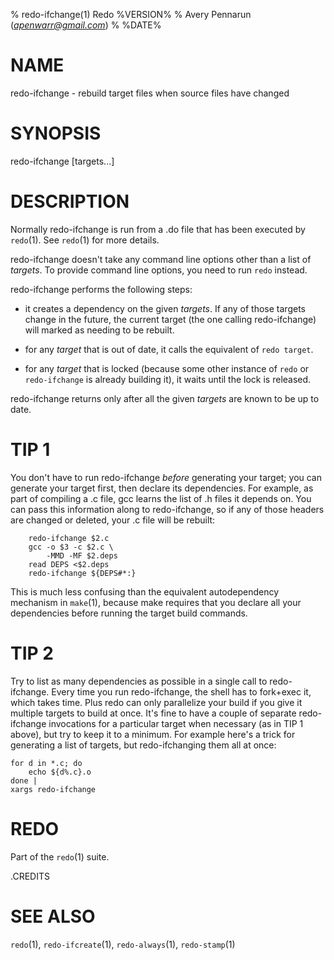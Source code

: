 % redo-ifchange(1) Redo %VERSION%
% Avery Pennarun (*apenwarr@gmail.com*)
% %DATE%

# NAME

redo-ifchange - rebuild target files when source files have changed

# SYNOPSIS

redo-ifchange [targets...]


# DESCRIPTION

Normally redo-ifchange is run from a .do file that has been
executed by `redo`(1).  See `redo`(1) for more details.

redo-ifchange doesn't take any command line options other
than a list of *targets*.  To provide command line options,
you need to run `redo` instead.

redo-ifchange performs the following steps:
  
- it creates a dependency on the given *targets*.  If any
  of those targets change in the future, the current target
  (the one calling redo-ifchange) will marked as needing to
  be rebuilt.
  
- for any *target* that is out of date, it calls the
  equivalent of `redo target`.

- for any *target* that is locked (because some other
  instance of `redo` or `redo-ifchange` is already building
  it), it waits until the lock is released.
  
redo-ifchange returns only after all the given
*targets* are known to be up to date.


# TIP 1

You don't have to run redo-ifchange *before* generating
your target; you can generate your target first, then
declare its dependencies.  For example, as part of
compiling a .c file, gcc learns the list
of .h files it depends on. You can pass this information
along to redo-ifchange, so if any of those headers are
changed or deleted, your .c file will be rebuilt:

        redo-ifchange $2.c
        gcc -o $3 -c $2.c \
            -MMD -MF $2.deps
        read DEPS <$2.deps
        redo-ifchange ${DEPS#*:}

This is much less confusing than the equivalent
autodependency mechanism in `make`(1), because make
requires that you declare all your dependencies before
running the target build commands.


# TIP 2

Try to list as many dependencies as possible in a single
call to redo-ifchange.  Every time you run redo-ifchange,
the shell has to fork+exec it, which takes time.  Plus redo
can only parallelize your build if you give it multiple
targets to build at once.  It's fine to have a couple of
separate redo-ifchange invocations for a particular target
when necessary (as in TIP 1 above), but try to keep it to a
minimum.  For example here's a trick for generating a list
of targets, but redo-ifchanging them all at once:

	for d in *.c; do
		echo ${d%.c}.o
	done |
	xargs redo-ifchange


# REDO

Part of the `redo`(1) suite.


.CREDITS


# SEE ALSO

`redo`(1), `redo-ifcreate`(1), `redo-always`(1), `redo-stamp`(1)
